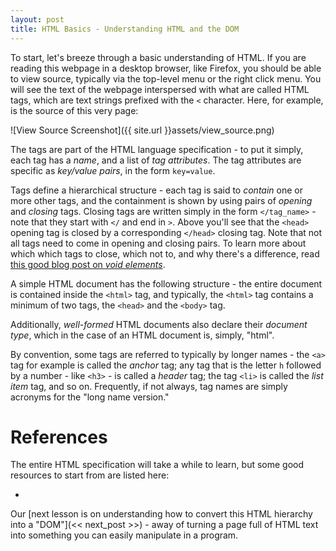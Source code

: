 ```yaml
---
layout: post
title: HTML Basics - Understanding HTML and the DOM
---
```


To start, let's breeze through a basic understanding of HTML. If you are reading this webpage
in a desktop browser, like Firefox, you should be able to view source, typically via the top-level
menu or the right click menu. You will see the text of the webpage interspersed with what are called
HTML tags, which are text strings prefixed with the `<` character. Here, for example, is the source of this very page:

![View Source Screenshot]({{ site.url }}assets/view_source.png)

The tags are part of the HTML language specification - to put it simply, each tag has a _name_, and
a list of _tag attributes_. The tag attributes are specific as _key/value pairs_, in the form
`key=value`.

Tags define a hierarchical structure - each tag is said to _contain_ one or more other tags, and
the containment is shown by using pairs of _opening_ and _closing_ tags. Closing tags are written
simply in the form `</tag_name>` - note that they start with `</` and end in `>`. Above you'll see that the `<head>` opening tag is closed by a corresponding `</head>` closing tag. Note that not all tags need to come in opening and closing pairs. To learn more about which which tags to close, which not to, and why there's a difference, read [this good blog post on _void elements_](http://www.colorglare.com/2014/02/03/to-close-or-not-to-close.html).

A simple HTML document has the following structure - the entire document is contained inside the
`<html>` tag, and typically, the `<html>` tag contains a minimum of two tags, the `<head>` and the
`<body>` tag.


Additionally, _well-formed_ HTML documents also declare their _document type_, which in the case of an HTML document is, simply, "html".

By convention, some tags are referred to typically by longer names - the `<a>` tag for example is
called the _anchor_ tag; any tag that is the letter `h` followed by a number - like `<h3>` - is
called a _header_ tag; the tag `<li>` is called the _list item_ tag, and so on. Frequently, if not
always, tag names are simply acronyms for the "long name version."

# References

The entire HTML specification will take a while to learn, but some good resources to start from are listed here:

* []()

Our [next lesson is on understanding how to convert this HTML hierarchy into a
"DOM"](<< next_post >>) - away of turning a page full of HTML text into something you can easily
manipulate in a program.

